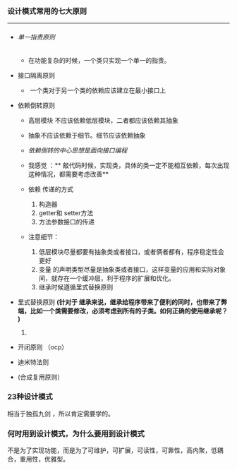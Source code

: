 ### 设计模式常用的七大原则 

------

- ###### 单一指责原则

  - 在功能复杂的时候，一个类只实现一个单一的指责。

- 接口隔离原则

  - ​	一个类对于另一个类的依赖应该建立在最小接口上

- 依赖倒转原则

  - 高层模块 不应该依赖低层模块，二者都应该依赖其抽象

  - 抽象不应该依赖于细节。细节应该依赖抽象

  - *依赖倒转的中心思想是面向接口编程*

  - 我感觉 ：** 敲代码时候，实现类，具体的类一定不能相互依赖，每次出现这种情况，都需要考虑改善**

  - 依赖 传递的方式

    1.  构造器
    2. getter和 setter方法
    3. 方法参数接口的传递

  - 注意细节：

    1. 低层模块尽量都要有抽象类或者接口，或者俩者都有，程序稳定性会更好
    2. 变量 的声明类型尽量是抽象类或者接口，这样变量的应用和实际对象间，就存在一个缓冲层，利于程序的扩展和优化。
    3. 继承时候遵循里式替换原则 

    

- 里式替换原则 **(针对于 继承来说，继承给程序带来了便利的同时，也带来了弊端，比如一个类需要修改，必须考虑到所有的子类。如何正确的使用继承呢？ )**

  1. ​	

- 开闭原则 （ocp）

- 迪米特法则

- (合成复用原则）

### 23种设计模式 

 相当于独孤九剑 ，所以肯定需要学的。



### 何时用到设计模式，为什么要用到设计模式

不是为了实现功能，而是为了可维护，可扩展，可读性，可靠性，高内聚，低耦合，重用性，优雅型。











